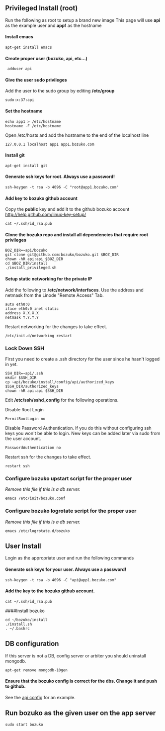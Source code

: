 ## Privileged Install (root)
Run the following as root to setup a brand new image
This page will use **api** as the example user and **app1** as the hostname


#### Install emacs
    apt-get install emacs

#### Create proper user (bozuko, api, etc...)
     adduser api 

#### Give the user sudo privileges

Add the user to the sudo group by editing **/etc/group**

    sudo:x:37:api

#### Set the hostname
    echo app1 > /etc/hostname
    hostname -F /etc/hostname

Open /etc/hosts and add the hostname to the end of the localhost line

    127.0.0.1 localhost app1 app1.bozuko.com

#### Install git
    apt-get install git

#### Generate ssh keys for root. **Always use a password!**
    ssh-keygen -t rsa -b 4096 -C "root@app1.bozuko.com"

#### Add key to bozuko github account
Copy the **public** key and add it to the github bozuko account 
http://help.github.com/linux-key-setup/

    cat ~/.ssh/id_rsa.pub

#### Clone the bozuko repo and install all dependencies that require root privileges
    BOZ_DIR=~api/bozuko
    git clone git@github.com:bozuko/bozuko.git $BOZ_DIR
    chown -hR api:api $BOZ_DIR
    cd $BOZ_DIR/install
    ./install_privileged.sh

#### Setup static networking for the private IP 

Add the following to **/etc/network/interfaces**. Use the address and netmask from the Linode "Remote Access" Tab.

    auto eth0:0
    iface eth0:0 inet static
    address X.X.X.X
    netmask Y.Y.Y.Y

Restart networking for the changes to take effect.

    /etc/init.d/networking restart

### Lock Down SSH

First you need to create a .ssh directory for the user since he hasn't logged in yet.

    SSH_DIR=~api/.ssh 
    mkdir $SSH_DIR
    cp ~api/bozuko/install/config/api/authorized_keys $SSH_DIR/authorized_keys
    chown -hR api:api $SSH_DIR

Edit **/etc/ssh/sshd_config** for the following operations.

Disable Root Login
    
    PermitRootLogin no

Disable Password Authentication. If you do this without configuring ssh keys you won't be able to login. 
New keys can be added later via sudo from the user account.

    PasswordAuthentication no

Restart ssh for the changes to take effect.

    restart ssh

### Configure bozuko upstart script for the proper user
*Remove this file if this is a db server.*

    emacs /etc/init/bozuko.conf

### Configure bozuko logrotate script for the proper user
*Remove this file if this is a db server.*

    emacs /etc/logrotate.d/bozuko

## User Install

Login as the appropriate user and run the following commands


#### Generate ssh keys for your user. **Always use a password!**
    
    ssh-keygen -t rsa -b 4096 -C "api@app1.bozuko.com"

#### Add the key to the bozuko github account.
    
    cat ~/.ssh/id_rsa.pub

####Install bozuko

    cd ~/bozuko/install
    ./install.sh
    . ~/.bashrc


## DB configuration


If this server is not a DB, config server or arbiter you should uninstall mongodb. 

    apt-get remove mongodb-10gen


#### Ensure that the bozuko config is correct for the dbs. Change it and push to github.
See the [api config](https://github.com/bozuko/bozuko/blob/master/config/api.js) for an example.

## Run bozuko as the given user on the app server
    sudo start bozuko
